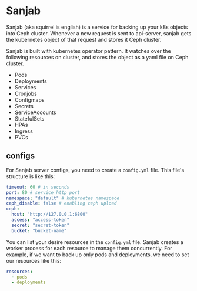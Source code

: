 # Sanjab

Sanjab (aka squirrel is english) is a service for backing up your k8s objects into Ceph cluster. Whenever a new request is
sent to api-server, sanjab gets the kubernetes object of that request and stores it Ceph cluster.

Sanjab is built with kubernetes operator pattern. It watches over the following resources on cluster, and stores the object
as a yaml file on Ceph cluster.

- Pods
- Deployments
- Services
- Cronjobs
- Configmaps
- Secrets
- ServiceAccounts
- StatefulSets
- HPAs
- Ingress
- PVCs

## configs

For Sanjab server configs, you need to create a ```config.yml``` file. This file's structure
is like this:

```yaml
timeout: 60 # in seconds
port: 80 # service http port
namespace: "default" # kubernetes namespace
ceph_disable: false # enabling ceph upload
ceph:
  host: "http://127.0.0.1:6800"
  access: "access-token"
  secret: "secret-token"
  bucket: "bucket-name"
```

You can list your desire resources in the ```config.yml``` file. Sanjab creates a worker process for each
resource to manage them concurrently. For example, if we want to back up only pods and deployments, we need
to set our resources like this:

```yaml
resources:
  - pods
  - deployments
```
